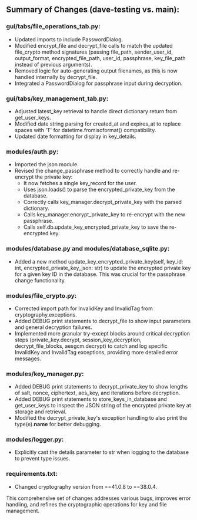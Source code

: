 ## Summary of Changes (dave-testing vs. main):

### gui/tabs/file_operations_tab.py:
- Updated imports to include PasswordDialog.
- Modified encrypt_file and decrypt_file calls to match the updated file_crypto method signatures (passing file_path, sender_user_id, output_format, encrypted_file_path, user_id, passphrase, key_file_path instead of previous arguments).
- Removed logic for auto-generating output filenames, as this is now handled internally by decrypt_file.
- Integrated a PasswordDialog for passphrase input during decryption.

### gui/tabs/key_management_tab.py:
- Adjusted latest_key retrieval to handle direct dictionary return from get_user_keys.
- Modified date string parsing for created_at and expires_at to replace spaces with 'T' for datetime.fromisoformat() compatibility.
- Updated date formatting for display in key_details.

### modules/auth.py:
- Imported the json module.
- Revised the change_passphrase method to correctly handle and re-encrypt the private key:
    - It now fetches a single key_record for the user.
    - Uses json.loads() to parse the encrypted_private_key from the database.
    - Correctly calls key_manager.decrypt_private_key with the parsed dictionary.
    - Calls key_manager.encrypt_private_key to re-encrypt with the new passphrase.
    - Calls self.db.update_key_encrypted_private_key to save the re-encrypted key.

### modules/database.py and modules/database_sqlite.py:
- Added a new method update_key_encrypted_private_key(self, key_id: int, encrypted_private_key_json: str) to update the encrypted private key for a given key ID in the database. This was crucial for the passphrase change functionality.

### modules/file_crypto.py:
- Corrected import path for InvalidKey and InvalidTag from cryptography.exceptions.
- Added DEBUG print statements to decrypt_file to show input parameters and general decryption failures.
- Implemented more granular try-except blocks around critical decryption steps (private_key.decrypt, session_key_decryption, decrypt_file_blocks, aesgcm.decrypt) to catch and log specific InvalidKey and InvalidTag exceptions, providing more detailed error messages.

### modules/key_manager.py:
- Added DEBUG print statements to decrypt_private_key to show lengths of salt, nonce, ciphertext, aes_key, and iterations before decryption.
- Added DEBUG print statements to store_keys_in_database and get_user_keys to inspect the JSON string of the encrypted private key at storage and retrieval.
- Modified the decrypt_private_key's exception handling to also print the type(e).__name__ for better debugging.

### modules/logger.py:
- Explicitly cast the details parameter to str when logging to the database to prevent type issues.

### requirements.txt:
- Changed cryptography version from ==41.0.8 to ==38.0.4.

This comprehensive set of changes addresses various bugs, improves error handling, and refines the cryptographic operations for key and file management.
